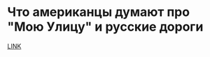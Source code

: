 # Что американцы думают про "Мою Улицу" и русские дороги



[LINK](https://varlamov.ru/2517923.html)